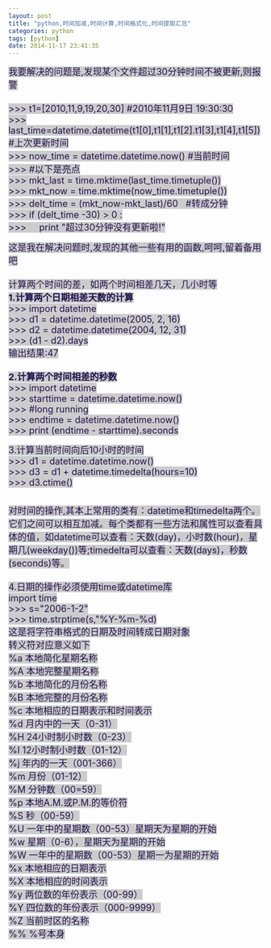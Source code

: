```yaml
---
layout: post
title: "python,时间加减,时间计算,时间格式化,时间提取汇总"
categories: python
tags: [python]
date: 2014-11-17 23:41:35
---
```


<FONT style="BACKGROUND-COLOR: #cccccc" color=#20124d size=4>我要解决的问题是,发现某个文件超过30分钟时间不被更新,则报警<BR><BR>&gt;&gt;&gt; t1=[2010,11,9,19,20,30] #2010年11月9日 19:30:30<BR>&gt;&gt;&gt; last_time=datetime.datetime(t1[0],t1[1],t1[2].t1[3],t1[4],t1[5]) #上次更新时间<BR>&gt;&gt;&gt; now_time = datetime.datetime.now() #当前时间<BR>&gt;&gt;&gt; #以下是亮点<BR>&gt;&gt;&gt; mkt_last = time.mktime(last_time.timetuple()) <BR>&gt;&gt;&gt; mkt_now = time.mktime(now_time.timetuple())<BR>&gt;&gt;&gt; delt_time = (mkt_now-mkt_last)/60&nbsp;&nbsp; #转成分钟<BR>&gt;&gt;&gt; if (delt_time -30) &gt; 0 :<BR>&gt;&gt;&gt;&nbsp;&nbsp;&nbsp;&nbsp; print "超过30分钟没有更新啦!"</FONT>

<P><FONT style="BACKGROUND-COLOR: #cccccc" color=#20124d size=4>这是我在解决问题时,发现的其他一些有用的函数,呵呵,留着备用吧<BR><BR>计算两个时间的差，如两个时间相差几天，几小时等<BR><STRONG>1.计算两个日期相差天数的计算</STRONG> <BR>&gt;&gt;&gt; import datetime<BR>&gt;&gt;&gt; d1 = datetime.datetime(2005, 2, 16)<BR>&gt;&gt;&gt; d2 = datetime.datetime(2004, 12, 31)<BR>&gt;&gt;&gt; (d1 - d2).days<BR>输出结果:47<BR><BR><STRONG>2.计算两个时间相差的秒数</STRONG><BR>&gt;&gt;&gt; import datetime<BR>&gt;&gt;&gt; starttime = datetime.datetime.now()<BR>&gt;&gt;&gt; #long running<BR>&gt;&gt;&gt; endtime = datetime.datetime.now()<BR>&gt;&gt;&gt; print (endtime - starttime).seconds</FONT></P>

<P><FONT style="BACKGROUND-COLOR: #cccccc" color=#20124d size=4>3.计算当前时间向后10小时的时间<BR>&gt;&gt;&gt; d1 = datetime.datetime.now()<BR>&gt;&gt;&gt; d3 = d1 + datetime.timedelta(hours=10)<BR>&gt;&gt;&gt; d3.ctime()</FONT></P>

<P><BR><FONT style="BACKGROUND-COLOR: #cccccc" color=#20124d size=4>对时间的操作,其本上常用的类有：datetime和timedelta两个。它们之间可以相互加减。每个类都有一些方法和属</FONT><FONT style="BACKGROUND-COLOR: #cccccc" color=#20124d size=4>性可以查看具体的值，如datetime可以查看：天数(day)，小时数(hour)，星期几(weekday())等;timedelta可以查</FONT><FONT style="BACKGROUND-COLOR: #cccccc" color=#20124d size=4>看：天数(days)，秒数(seconds)等。<BR><BR>4.日期的操作必须使用time或datetime库 <BR>import time <BR>&gt;&gt;&gt; s="2006-1-2" <BR>&gt;&gt;&gt; time.strptime(s,"%Y-%m-%d) <BR>这是将字符串格式的日期及时间转成日期对象 <BR>转义符对应意义如下 <BR>%a 本地简化星期名称 <BR>%A 本地完整星期名称 <BR>%b 本地简化的月份名称 <BR>%B 本地完整的月份名称 <BR>%c 本地相应的日期表示和时间表示 <BR>%d 月内中的一天（0-31） <BR>%H 24小时制小时数（0-23） <BR>%I 12小时制小时数（01-12） <BR>%j 年内的一天（001-366） <BR>%m 月份（01-12） <BR>%M 分钟数（00=59） <BR>%p 本地A.M.或P.M.的等价符 <BR>%S 秒（00-59） <BR>%U 一年中的星期数（00-53）星期天为星期的开始 <BR>%w 星期（0-6），星期天为星期的开始 <BR>%W 一年中的星期数（00-53）星期一为星期的开始 <BR>%x 本地相应的日期表示 <BR>%X 本地相应的时间表示 <BR>%y 两位数的年份表示（00-99） <BR>%Y 四位数的年份表示（000-9999） <BR>%Z 当前时区的名称 <BR>%% %号本身</FONT></P>

